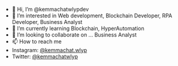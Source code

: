 - 👋 Hi, I’m @kemmachatwlypdev
- 👀 I’m interested in Web development, Blockchain Developer, RPA Developer, Business Analyst
- 🌱 I’m currently learning Blockchain, HyperAutomation
- 💞️ I’m looking to collaborate on ... Business Analyst 
- 📫 How to reach me 
- Instagram: <a href="https://www.instagram.com/kemmachat.wlyp/" class="instagram-follow-button" data-show-count="false">@kemmachat.wlyp</a>
- Twitter: <a href="https://twitter.com/kemmachatwlyp?ref_src=twsrc%5Etfw" class="twitter-follow-button" data-show-count="false">@kemmachatwlyp</a>

<!---
kemmachatwlypdev/kemmachatwlypdev is a ✨ special ✨ repository because its `README.md` (this file) appears on your GitHub profile.
You can click the Preview link to take a look at your changes.
--->
